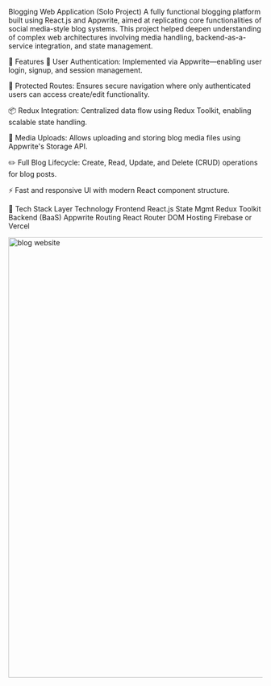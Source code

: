 Blogging Web Application (Solo Project)
A fully functional blogging platform built using React.js and Appwrite, aimed at replicating core functionalities of social media-style blog systems. This project helped deepen understanding of complex web architectures involving media handling, backend-as-a-service integration, and state management.

🚀 Features
🔐 User Authentication: Implemented via Appwrite—enabling user login, signup, and session management.

🔐 Protected Routes: Ensures secure navigation where only authenticated users can access create/edit functionality.

📦 Redux Integration: Centralized data flow using Redux Toolkit, enabling scalable state handling.

📸 Media Uploads: Allows uploading and storing blog media files using Appwrite's Storage API.

✏️ Full Blog Lifecycle: Create, Read, Update, and Delete (CRUD) operations for blog posts.

⚡ Fast and responsive UI with modern React component structure.

🧰 Tech Stack
Layer	Technology
Frontend	React.js
State Mgmt	Redux Toolkit
Backend (BaaS)	Appwrite
Routing	React Router DOM
Hosting	Firebase or Vercel


  
<img width="1894" height="873" alt="blog website" src="https://github.com/user-attachments/assets/fe128f44-9678-4947-b816-486535b82841" />

